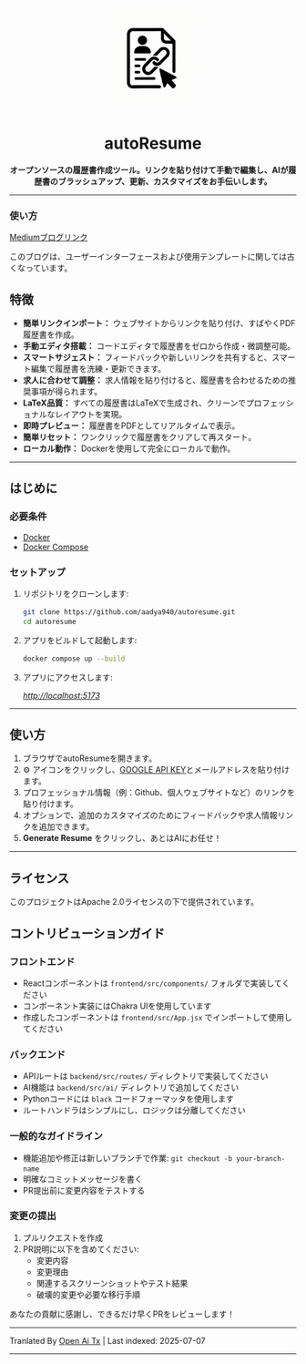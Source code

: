 <p align="center">
  <img src="https://raw.githubusercontent.com/aadya940/autoresume/main/main_app/frontend/public/autoresume-logo.png" alt="autoResume Logo" title="autoResume Logo" width="180"/>
</p>

<h1 align="center">autoResume</h1>

<p align="center">
  <b>オープンソースの履歴書作成ツール。リンクを貼り付けて手動で編集し、AIが履歴書のブラッシュアップ、更新、カスタマイズをお手伝いします。</b>
</p>

---

### 使い方

[Mediumブログリンク](https://medium.com/@aadyachinubhai/autoresume-copy-and-paste-links-its-that-simple-8e50e6d155a1)

このブログは、ユーザーインターフェースおよび使用テンプレートに関しては古くなっています。

## 特徴

- <b>簡単リンクインポート：</b> ウェブサイトからリンクを貼り付け、すばやくPDF履歴書を作成。
- <b>手動エディタ搭載：</b> コードエディタで履歴書をゼロから作成・微調整可能。
- <b>スマートサジェスト：</b> フィードバックや新しいリンクを共有すると、スマート編集で履歴書を洗練・更新できます。
- <b>求人に合わせて調整：</b> 求人情報を貼り付けると、履歴書を合わせるための推奨事項が得られます。
- <b>LaTeX品質：</b> すべての履歴書はLaTeXで生成され、クリーンでプロフェッショナルなレイアウトを実現。
- <b>即時プレビュー：</b> 履歴書をPDFとしてリアルタイムで表示。
- <b>簡単リセット：</b> ワンクリックで履歴書をクリアして再スタート。
- <b>ローカル動作：</b> Dockerを使用して完全にローカルで動作。

---

## はじめに

### 必要条件
- [Docker](https://www.docker.com/get-started)
- [Docker Compose](https://docs.docker.com/compose/)

### セットアップ

1. リポジトリをクローンします:
   ```bash
   git clone https://github.com/aadya940/autoresume.git
   cd autoresume
   ```
2. アプリをビルドして起動します:
   ```bash
   docker compose up --build
   ```
3. アプリにアクセスします:
   
   [_http://localhost:5173_](http://localhost:5173)
---

## 使い方

1. ブラウザでautoResumeを開きます。
2. :gear: アイコンをクリックし、[GOOGLE API KEY](https://aistudio.google.com/)とメールアドレスを貼り付けます。
3. プロフェッショナル情報（例：Github、個人ウェブサイトなど）のリンクを貼り付けます。
4. オプションで、追加のカスタマイズのためにフィードバックや求人情報リンクを追加できます。
5. <b>Generate Resume</b> をクリックし、あとはAIにお任せ！

---

## ライセンス

このプロジェクトはApache 2.0ライセンスの下で提供されています。

## コントリビューションガイド

### フロントエンド
- Reactコンポーネントは `frontend/src/components/` フォルダで実装してください
- コンポーネント実装にはChakra UIを使用しています
- 作成したコンポーネントは `frontend/src/App.jsx` でインポートして使用してください

### バックエンド
- APIルートは `backend/src/routes/` ディレクトリで実装してください
- AI機能は `backend/src/ai/` ディレクトリで追加してください
- Pythonコードには `black` コードフォーマッタを使用します
- ルートハンドラはシンプルにし、ロジックは分離してください

### 一般的なガイドライン
- 機能追加や修正は新しいブランチで作業: `git checkout -b your-branch-name`
- 明確なコミットメッセージを書く
- PR提出前に変更内容をテストする

### 変更の提出
1. プルリクエストを作成
2. PR説明に以下を含めてください:
   - 変更内容
   - 変更理由
   - 関連するスクリーンショットやテスト結果
   - 破壊的変更や必要な移行手順

あなたの貢献に感謝し、できるだけ早くPRをレビューします！


---


Tranlated By [Open Ai Tx](https://github.com/OpenAiTx/OpenAiTx) | Last indexed: 2025-07-07


---